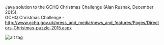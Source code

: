 Java solution to the GCHQ Christmas Challenge (Alan Rusnak, December 2015).  
GCHQ Christmas Challenge - http://www.gchq.gov.uk/press_and_media/news_and_features/Pages/Directors-Christmas-puzzle-2015.aspx

![alt tag](https://github.com/alanrusnak9/GCHQ/blob/master/GCHQ/gchq%20solution.png)
